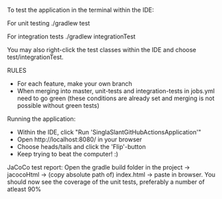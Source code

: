 To test the application in the terminal within the IDE:

For unit testing
./gradlew test

For integration tests
./gradlew integrationTest

You may also right-click the test classes within the IDE and choose test/integrationTest.

RULES
- For each feature, make your own branch
- When merging into master, unit-tests and integration-tests in jobs.yml need to go green (these conditions are already set and merging is not possible without green tests)

Running the application:
- Within the IDE, click "Run 'SinglaSlantGitHubActionsApplication'"
- Open http://localhost:8080/ in your browser
- Choose heads/tails and click the 'Flip'-button
- Keep trying to beat the computer! :)

JaCoCo test report:
Open the gradle build folder in the project -> jacocoHtml -> (copy absolute path of) index.html -> paste in browser. You should now see the coverage of the unit tests, preferably a number of atleast 90%
